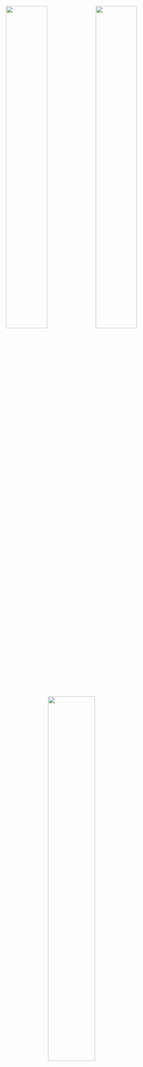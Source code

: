 <!-- README.md for https://github.com/deepak427/deepak427 -->

<p align="center">
  <img width="47%" src="https://github-readme-stats.vercel.app/api?username=deepak427&show_icons=true&theme=tokyonight" />
  <img width="47%" src="https://github-readme-streak-stats.herokuapp.com/?user=deepak427&theme=tokyonight" />
</p>

<p align="center">
  <img width="50%" src="https://github-readme-stats.vercel.app/api/top-langs/?username=deepak427&layout=compact&theme=tokyonight" />
</p>
